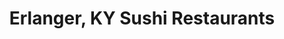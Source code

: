---
layout: city
title: Erlanger, KY Sushi Restaurants
permalink: /kentucky/erlanger/
stateAbbr: KY
stateName: Kentucky
cityName: Erlanger

---
